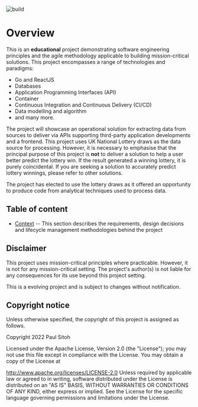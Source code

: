 ![build](https://github.com/paulwizviz/go-web/workflows/build/badge.svg)
# Overview

This is an **educational** project demonstrating software engineering principles and the agile methodology applicable to building mission-critical solutions. This project encompasses a range of technologies and paradigms:

* Go and ReactJS
* Databases
* Application Programming Interfaces (API)
* Container
* Continuous Integration and Continuous Delivery (CI/CD)
* Data modelling and algorithm
* and many more.

The project will showcase an operational solution for extracting data from sources to deliver via APIs supporting third-party application developments and a frontend. This project uses UK National Lottery draws as the data source for processing. However, it is necessary to emphasise that the principal purpose of this project is **not** to deliver a solution to help a user better predict the lottery win. If the result generated a winning lottery, it is purely coincidental. If you are seeking a solution to accurately predict lottery winnings, please refer to other solutions.

The project has elected to use the lottery draws as it offered an opportunity to produce code from analytical techniques used to process data.

## Table of content

* [Context](./docs/context.md) -- This section describes the requirements, design decisions and lifecycle management methodologies behind the project

## Disclaimer

This project uses mission-critical principles where practicable. However, it is not for any mission-critical setting. The project's author(s) is not liable for any consequences for its use beyond this project setting.

This is a evolving project and is subject to changes without notification.

## Copyright notice

Unless otherwise specified, the copyright of this project is assigned as follows.

Copyright 2022 Paul Sitoh

Licensed under the Apache License, Version 2.0 (the "License"); you may not use this file except in compliance with the License. You may obtain a copy of the License at

http://www.apache.org/licenses/LICENSE-2.0 Unless required by applicable law or agreed to in writing, software distributed under the License is distributed on an "AS IS" BASIS, WITHOUT WARRANTIES OR CONDITIONS OF ANY KIND, either express or implied. See the License for the specific language governing permissions and limitations under the License.

